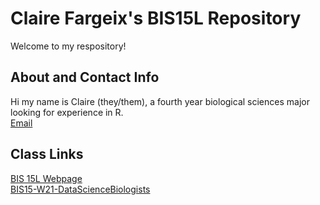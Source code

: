 # Claire Fargeix's BIS15L Repository
Welcome to my respository!

## About and Contact Info
Hi my name is Claire (they/them), a fourth year biological sciences major looking for experience in R.   
[Email](mailto:cefargeix@ucdavis.edu)

## Class Links  
[BIS 15L Webpage](https://jmledford3115.github.io/datascibiol/)  
[BIS15-W21-DataScienceBiologists](https://github.com/jmledford3115/BIS15L-W21-DataScienceBiologists)  

